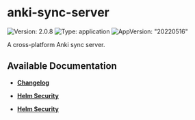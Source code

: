 # anki-sync-server

![Version: 2.0.8](https://img.shields.io/badge/Version-2.0.8-informational?style=flat-square) ![Type: application](https://img.shields.io/badge/Type-application-informational?style=flat-square) ![AppVersion: "20220516"](https://img.shields.io/badge/AppVersion-"20220516"-informational?style=flat-square)

A cross-platform Anki sync server.

## Available Documentation

- [**Changelog**](CHANGELOG)

- [**Helm Security**](container-security)

- [**Helm Security**](helm-security)

